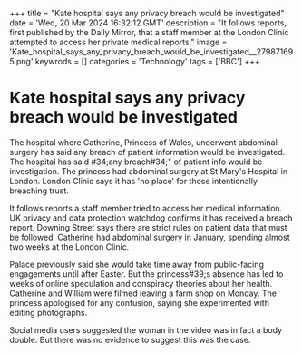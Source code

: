 +++
title = "Kate hospital says any privacy breach would be investigated"
date = 'Wed, 20 Mar 2024 16:32:12 GMT'
description = "It follows reports, first published by the Daily Mirror, that a staff member at the London Clinic attempted to access her private medical reports."
image = 'Kate_hospital_says_any_privacy_breach_would_be_investigated__279871695.png'
keywrods =  []
categories = 'Technology'
tags = ['BBC']
+++

# Kate hospital says any privacy breach would be investigated

The hospital where Catherine, Princess of Wales, underwent abdominal surgery has said any breach of patient information would be investigated.
The hospital has said <bb>#34;any breach<bb>#34;" of patient info would be investigation.
The princess had abdominal surgery at St Mary's Hospital in London.
London Clinic says it has 'no place' for those intentionally breaching trust.

It follows reports a staff member tried to access her medical information.
UK privacy and data protection watchdog confirms it has received a breach report.
Downing Street says there are strict rules on patient data that must be followed.
Catherine had abdominal surgery in January, spending almost two weeks at the London Clinic.

Palace previously said she would take time away from public-facing engagements until after Easter.
But the princess<bb>#39;s absence has led to weeks of online speculation and conspiracy theories about her health.
Catherine and William were filmed leaving a farm shop on Monday.
The princess apologised for any confusion, saying she experimented with editing photographs.

Social media users suggested the woman in the video was in fact a body double.
But there was no evidence to suggest this was the case.


